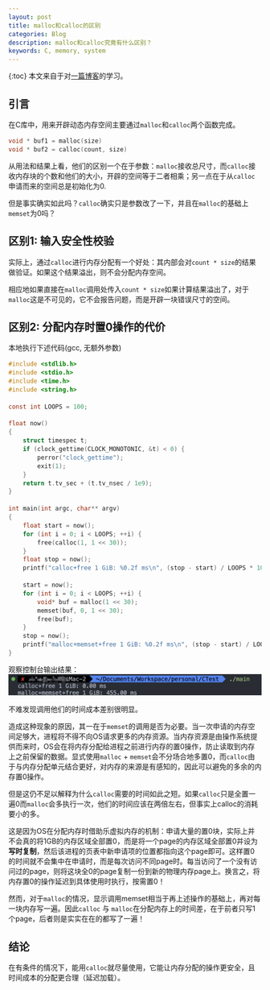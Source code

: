 ```yaml
---
layout: post
title: malloc和calloc的区别
categories: Blog
description: malloc和calloc究竟有什么区别？
keywords: C, memory, system
---
```


{:toc}
本文来自于对[一篇博客](https://vorpus.org/blog/why-does-calloc-exist/)的学习。

## 引言
在C库中，用来开辟动态内存空间主要通过`malloc`和`calloc`两个函数完成。
```C
void * buf1 = malloc(size)
void * buf2 = calloc(count, size)
```
从用法和结果上看，他们的区别一个在于参数：`malloc`接收总尺寸，而`calloc`接收内存块的个数和他们的大小，开辟的空间等于二者相乘；另一点在于从`calloc`申请而来的空间总是初始化为0.

但是事实确实如此吗？`calloc`确实只是参数改了一下，并且在`malloc`的基础上`memset`为0吗？

## 区别1: 输入安全性校验

实际上，通过`calloc`进行内存分配有一个好处：其内部会对`count * size`的结果做验证。如果这个结果溢出，则不会分配内存空间。

相应地如果直接在`malloc`调用处传入`count * size`如果计算结果溢出了，对于`malloc`这是不可见的，它不会报告问题，而是开辟一块错误尺寸的空间。

## 区别2: 分配内存时置0操作的代价

本地执行下述代码(gcc, 无额外参数)
```C
#include <stdlib.h>
#include <stdio.h>
#include <time.h>
#include <string.h>

const int LOOPS = 100;

float now()
{
    struct timespec t;
    if (clock_gettime(CLOCK_MONOTONIC, &t) < 0) {
        perror("clock_gettime");
        exit(1);
    }
    return t.tv_sec + (t.tv_nsec / 1e9);
}

int main(int argc, char** argv)
{
    float start = now();
    for (int i = 0; i < LOOPS; ++i) {
        free(calloc(1, 1 << 30));
    }
    float stop = now();
    printf("calloc+free 1 GiB: %0.2f ms\n", (stop - start) / LOOPS * 1000);

    start = now();
    for (int i = 0; i < LOOPS; ++i) {
        void* buf = malloc(1 << 30);
        memset(buf, 0, 1 << 30);
        free(buf);
    }
    stop = now();
    printf("malloc+memset+free 1 GiB: %0.2f ms\n", (stop - start) / LOOPS * 1000);
}
```
观察控制台输出结果：
![两种方式分配内存的时间代价](/images/blog/MallocAndCalloc/MallocAndCalloc-diff2_result.png)

不难发现调用他们的时间成本差别很明显。

造成这种现象的原因，其一在于`memset`的调用是否为必要。当一次申请的内存空间足够大，进程将不得不向OS请求更多的内存资源。当内存资源是由操作系统提供而来时，OS会在将内存分配给进程之前进行内存的置0操作，防止读取到内存上之前保留的数据。显式使用`malloc` + `memset`会不分场合地多置0，而`calloc`由于与内存分配单元结合更好，对内存的来源是有感知的，因此可以避免的多余的内存置0操作。


但是这仍不足以解释为什么`calloc`需要的时间如此之短。如果`calloc`只是全置一遍0而`malloc`会多执行一次，他们的时间应该在两倍左右，但事实上calloc的消耗要小的多。

这是因为OS在分配内存时借助乐虚拟内存的机制：申请大量的置0块，实际上并不会真的将1GB的内存区域全部置0，而是将一个page的内存区域全部置0并设为**写时复制**，然后该进程的页表中新申请项的位置都指向这个page即可。这样置0的时间就不会集中在申请时，而是每次访问不同page时。每当访问了一个没有访问过的page，则将这块全0的page复制一份到新的物理内存page上。换言之，将内存置0的操作延迟到具体使用时执行，按需置0！

然而，对于`malloc`的情况，显示调用memset相当于再上述操作的基础上，再对每一块内存写一遍。因此`calloc` 与 `malloc`在分配内存上的时间差，在于前者只写1个page，后者则是实实在在的都写了一遍！

## 结论

在有条件的情况下，能用`calloc`就尽量使用，它能让内存分配的操作更安全，且时间成本的分配更合理（延迟加载）。